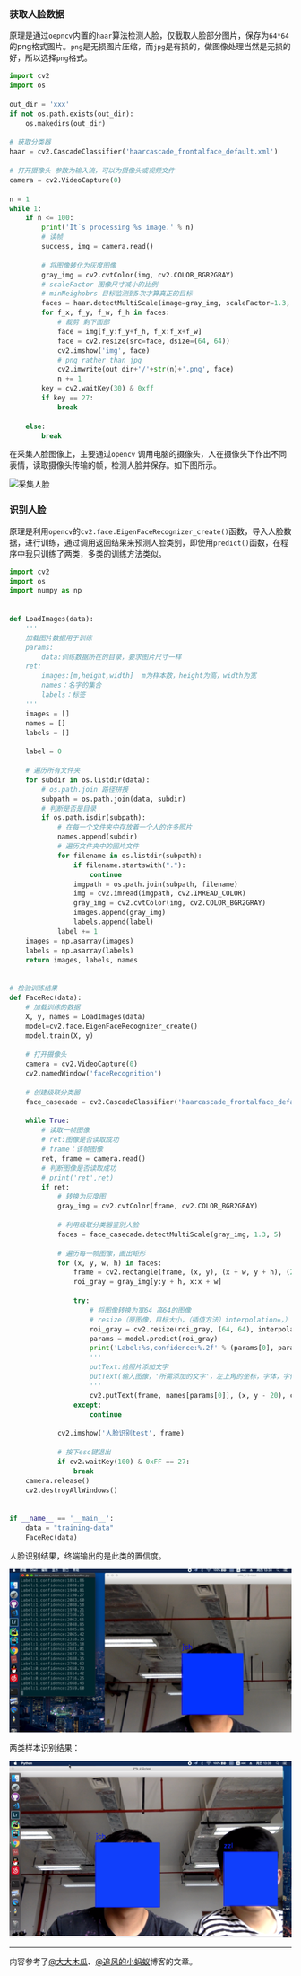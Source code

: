 ### 获取人脸数据

原理是通过`oepncv`内置的`haar`算法检测人脸，仅截取人脸部分图片，保存为`64*64`的png格式图片。`png`是无损图片压缩，而`jpg`是有损的，做图像处理当然是无损的好，所以选择`png`格式。

```python
import cv2
import os

out_dir = 'xxx'
if not os.path.exists(out_dir):
    os.makedirs(out_dir)

# 获取分类器
haar = cv2.CascadeClassifier('haarcascade_frontalface_default.xml')

# 打开摄像头 参数为输入流，可以为摄像头或视频文件
camera = cv2.VideoCapture(0)

n = 1
while 1:
    if n <= 100:
        print('It`s processing %s image.' % n)
        # 读帧
        success, img = camera.read()

        # 将图像转化为灰度图像
        gray_img = cv2.cvtColor(img, cv2.COLOR_BGR2GRAY)
        # scaleFactor 图像尺寸减小的比例
        # minNeighobrs 目标监测到5次才算真正的目标
        faces = haar.detectMultiScale(image=gray_img, scaleFactor=1.3, minNeighbors=5)
        for f_x, f_y, f_w, f_h in faces:
            # 裁剪 剩下面部
            face = img[f_y:f_y+f_h, f_x:f_x+f_w]
            face = cv2.resize(src=face, dsize=(64, 64))
            cv2.imshow('img', face)
            # png rather than jpg
            cv2.imwrite(out_dir+'/'+str(n)+'.png', face)
            n += 1
        key = cv2.waitKey(30) & 0xff
        if key == 27:
            break

    else:
        break
```

在采集人脸图像上，主要通过`opencv` 调用电脑的摄像头，人在摄像头下作出不同表情，读取摄像头传输的帧，检测人脸并保存。如下图所示。

![采集人脸](https://raw.githubusercontent.com/februarysea/picbed/master/%E4%BA%BA%E8%84%B8%E8%AF%86%E5%88%AB2.png)

### 识别人脸

原理是利用`opencv`的`cv2.face.EigenFaceRecognizer_create()`函数，导入人脸数据，进行训练，通过调用返回结果来预测人脸类别，即使用`predict()`函数，在程序中我只训练了两类，多类的训练方法类似。

```python
import cv2
import os
import numpy as np


def LoadImages(data):
    '''
    加载图片数据用于训练
    params:
        data:训练数据所在的目录，要求图片尺寸一样
    ret:
        images:[m,height,width]  m为样本数，height为高，width为宽
        names：名字的集合
        labels：标签
    '''
    images = []
    names = []
    labels = []

    label = 0

    # 遍历所有文件夹
    for subdir in os.listdir(data):
        # os.path.join 路径拼接
        subpath = os.path.join(data, subdir)
        # 判断是否是目录
        if os.path.isdir(subpath):
            # 在每一个文件夹中存放着一个人的许多照片
            names.append(subdir)
            # 遍历文件夹中的图片文件
            for filename in os.listdir(subpath):
                if filename.startswith("."):
                    continue
                imgpath = os.path.join(subpath, filename)
                img = cv2.imread(imgpath, cv2.IMREAD_COLOR)
                gray_img = cv2.cvtColor(img, cv2.COLOR_BGR2GRAY)
                images.append(gray_img)
                labels.append(label)
            label += 1
    images = np.asarray(images)
    labels = np.asarray(labels)
    return images, labels, names


# 检验训练结果
def FaceRec(data):
    # 加载训练的数据
    X, y, names = LoadImages(data)
    model=cv2.face.EigenFaceRecognizer_create()
    model.train(X, y)

    # 打开摄像头
    camera = cv2.VideoCapture(0)
    cv2.namedWindow('faceRecognition')

    # 创建级联分类器
    face_casecade = cv2.CascadeClassifier('haarcascade_frontalface_default.xml')

    while True:
        # 读取一帧图像
        # ret:图像是否读取成功
        # frame：该帧图像
        ret, frame = camera.read()
        # 判断图像是否读取成功
        # print('ret',ret)
        if ret:
            # 转换为灰度图
            gray_img = cv2.cvtColor(frame, cv2.COLOR_BGR2GRAY)

            # 利用级联分类器鉴别人脸
            faces = face_casecade.detectMultiScale(gray_img, 1.3, 5)

            # 遍历每一帧图像，画出矩形
            for (x, y, w, h) in faces:
                frame = cv2.rectangle(frame, (x, y), (x + w, y + h), (255, 0, 0), 2)  # 蓝色
                roi_gray = gray_img[y:y + h, x:x + w]

                try:
                    # 将图像转换为宽64 高64的图像
                    # resize（原图像，目标大小，（插值方法）interpolation=，）
                    roi_gray = cv2.resize(roi_gray, (64, 64), interpolation=cv2.INTER_LINEAR)
                    params = model.predict(roi_gray)
                    print('Label:%s,confidence:%.2f' % (params[0], params[1]))
                    '''
                    putText:给照片添加文字
                    putText(输入图像，'所需添加的文字'，左上角的坐标，字体，字体大小，颜色，字体粗细)
                    '''
                    cv2.putText(frame, names[params[0]], (x, y - 20), cv2.FONT_HERSHEY_SIMPLEX, 1, 255, 2)
                except:
                    continue

            cv2.imshow('人脸识别test', frame)

            # 按下esc键退出
            if cv2.waitKey(100) & 0xFF == 27:
                break
    camera.release()
    cv2.destroyAllWindows()


if __name__ == '__main__':
    data = "training-data"
    FaceRec(data)
```

人脸识别结果，终端输出的是此类的置信度。

![人脸识别结果](https://raw.githubusercontent.com/februarysea/picbed/master/%E4%BA%BA%E8%84%B8%E8%AF%86%E5%88%AB1.png)

两类样本识别结果：

![两类样本识别结果 ](https://raw.githubusercontent.com/februarysea/picbed/master/%E4%BA%BA%E8%84%B8%E8%AF%86%E5%88%AB3.png)

------

内容参考了[@大大木瓜](https://www.cnblogs.com/do-hardworking/p/9867708.html)、[@追风的小蚂蚁](https://www.cnblogs.com/zhuifeng-mayi/p/9171383.html)博客的文章。
